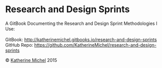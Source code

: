 # Research and Design Sprints

A GitBook Documenting the Research and Design Sprint Methodologies I Use: 
<br> 
<br>
GitBook: http://katherinemichel.gitbooks.io/research-and-design-sprints
<br> 
GitHub Repo: https://github.com/KatherineMichel/research-and-design-sprints


© [Katherine Michel](https://twitter.com/katimichel) 2015


